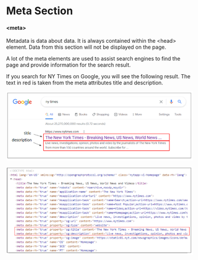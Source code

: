 # Meta Section

#### &lt;meta&gt;

Metadata is data about data. It is always contained within the &lt;head&gt; element. Data from this section will not be displayed on the page. 

A lot of the meta elements are used to assist search engines to find the page and provide information for the search result.

If you search for NY Times on Google, you will see the following result. The text in red is taken from the meta attributes title and description.

![](../.gitbook/assets/image%20%288%29.png)

![](../.gitbook/assets/image.png)

